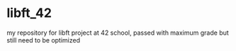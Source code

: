 # libft_42
my repository for libft project at 42 school, passed with maximum grade but still need to be optimized
